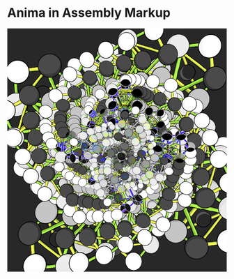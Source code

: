 # Anima in Assembly Markup
<div align="center">
<img src="/abyssSurfer.png" alt="Anima in Assembly Markup" class="center">
</div>
